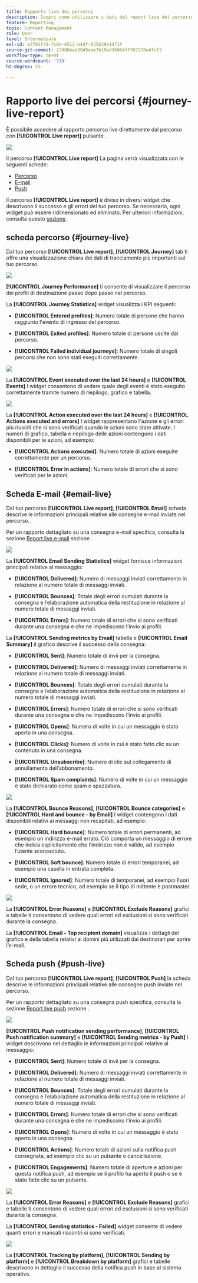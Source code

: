 ```yaml
---
title: Rapporto live dei percorsi
description: Scopri come utilizzare i dati del report live del percorso
feature: Reporting
topic: Content Management
role: User
level: Intermediate
exl-id: e3781f79-7c8d-4512-b44f-835639b1471f
source-git-commit: 2398bbad3949eae7b19ad36064ff767278e4fcf2
workflow-type: tm+mt
source-wordcount: '719'
ht-degree: 1%

---
```


# Rapporto live dei percorsi {#journey-live-report}

È possibile accedere al rapporto percorso live direttamente dal percorso con **[!UICONTROL Live report]** pulsante .

![](assets/report_1.png)

Il percorso **[!UICONTROL Live report]** La pagina verrà visualizzata con le seguenti schede:

* [Percorso](#journey-live)
* [E-mail](#email-live)
* [Push](#push-live)

Il percorso **[!UICONTROL Live report]** è diviso in diversi widget che descrivono il successo e gli errori del tuo percorso. Se necessario, ogni widget può essere ridimensionato ed eliminato. Per ulteriori informazioni, consulta questo [sezione](live-report.md#modify-dashboard).

## scheda percorso {#journey-live}

Dal tuo percorso **[!UICONTROL Live report]**, **[!UICONTROL Journey]** tab ti offre una visualizzazione chiara dei dati di tracciamento più importanti sul tuo percorso.

![](assets/report_journey_2.png)

**[!UICONTROL Journey Performance]** ti consente di visualizzare il percorso dei profili di destinazione passo dopo passo nel percorso.

La **[!UICONTROL Journey Statistics]** widget visualizza i KPI seguenti:

* **[!UICONTROL Entered profiles]**: Numero totale di persone che hanno raggiunto l&#39;evento di ingresso del percorso.

* **[!UICONTROL Exited profiles]**: Numero totale di persone uscite dal percorso.

* **[!UICONTROL Failed individual journeys]**: Numero totale di singoli percorsi che non sono stati eseguiti correttamente.

![](assets/report_journey_3.png)

La **[!UICONTROL Event executed over the last 24 hours]** e **[!UICONTROL Events]** I widget consentono di vedere quale degli eventi è stato eseguito correttamente tramite numero di riepilogo, grafico e tabella.

![](assets/report_journey_4.png)

La **[!UICONTROL Action executed over the last 24 hours]** e **[!UICONTROL Actions executed and errors]** I widget rappresentano l&#39;azione e gli errori più riusciti che si sono verificati quando le azioni sono state attivate. I numeri di grafico, tabella e riepilogo delle azioni contengono i dati disponibili per le azioni, ad esempio:

* **[!UICONTROL Actions executed]**: Numero totale di azioni eseguite correttamente per un percorso.

* **[!UICONTROL Error in actions]**: Numero totale di errori che si sono verificati per le azioni.

<!--
![](assets/live_report_7.png)

>[!NOTE]
>
>The Offers widgets and metrics are only available if a decision was inserted in an email. For more information on Decision Management, refer to this [page](../offers/get-started/starting-offer-decisioning.md).

The **[!UICONTROL Offers statistic]** and **[!UICONTROL Offers statistics]** over time widgets measure your offer's success and impact on your targeted audience. It detail the main information relative to your message with KPIs:

* **[!UICONTROL Offer sent]**: Total number of sends for the offer.

* **[!UICONTROL Offer impression]**: Number of times the offer was opened in a delivery.

* **[!UICONTROL Offer clicks]**: Number of times an offer was clicked on in a delivery.
-->

## Scheda E-mail {#email-live}

Dal tuo percorso **[!UICONTROL Live report]**, **[!UICONTROL Email]** scheda descrive le informazioni principali relative alle consegne e-mail inviate nel percorso.

Per un rapporto dettagliato su una consegna e-mail specifica, consulta la sezione [Report live e-mail](email-live-report.md) sezione .

![](assets/report_email_1.png)

La **[!UICONTROL Email Sending Statistics]** widget fornisce informazioni principali relative al messaggio:

* **[!UICONTROL Delivered]**: Numero di messaggi inviati correttamente in relazione al numero totale di messaggi inviati.

* **[!UICONTROL Bounces]**: Totale degli errori cumulati durante la consegna e l’elaborazione automatica della restituzione in relazione al numero totale di messaggi inviati.

* **[!UICONTROL Errors]**: Numero totale di errori che si sono verificati durante una consegna e che ne impediscono l’invio ai profili.

La **[!UICONTROL Sending metrics by Email]** tabella e **[!UICONTROL Email Summary]** il grafico descrive il successo della consegna:

* **[!UICONTROL Sent]**: Numero totale di invii per la consegna.

* **[!UICONTROL Delivered]**: Numero di messaggi inviati correttamente in relazione al numero totale di messaggi inviati.

* **[!UICONTROL Bounces]**: Totale degli errori cumulati durante la consegna e l’elaborazione automatica della restituzione in relazione al numero totale di messaggi inviati.

* **[!UICONTROL Errors]**: Numero totale di errori che si sono verificati durante una consegna e che ne impediscono l’invio ai profili.

* **[!UICONTROL Opens]**: Numero di volte in cui un messaggio è stato aperto in una consegna.

* **[!UICONTROL Clicks]**: Numero di volte in cui è stato fatto clic su un contenuto in una consegna.

* **[!UICONTROL Unsubscribe]**: Numero di clic sul collegamento di annullamento dell’abbonamento.

* **[!UICONTROL Spam complaints]**: Numero di volte in cui un messaggio è stato dichiarato come spam o spazzatura.

![](assets/report_email_2.png)

La **[!UICONTROL Bounce Reasons]**, **[!UICONTROL Bounce categories]** e **[!UICONTROL Hard and bounce - by Email]** I widget contengono i dati disponibili relativi ai messaggi non recapitati, ad esempio:

* **[!UICONTROL Hard bounce]**: Numero totale di errori permanenti, ad esempio un indirizzo e-mail errato. Ciò comporta un messaggio di errore che indica esplicitamente che l’indirizzo non è valido, ad esempio l’utente sconosciuto.

* **[!UICONTROL Soft bounce]**: Numero totale di errori temporanei, ad esempio una casella in entrata completa.

* **[!UICONTROL Ignored]**: Numero totale di temporanei, ad esempio Fuori sede, o un errore tecnico, ad esempio se il tipo di mittente è postmaster.

![](assets/report_email_3.png)

La **[!UICONTROL Error Reasons]** e **[!UICONTROL Exclude Reasons]** grafici e tabelle ti consentono di vedere quali errori ed esclusioni si sono verificati durante la consegna.

La **[!UICONTROL Email - Top recipient domain]** visualizza i dettagli del grafico e della tabella relativi ai domini più utilizzati dai destinatari per aprire l’e-mail.

## Scheda push {#push-live}

Dal tuo percorso **[!UICONTROL Live report]**, **[!UICONTROL Push]** la scheda descrive le informazioni principali relative alle consegne push inviate nel percorso.

Per un rapporto dettagliato su una consegna push specifica, consulta la sezione [Report live push](push-live-report.md) sezione .

![](assets/report_push_1.png)

**[!UICONTROL Push notification sending performance]**, **[!UICONTROL Push notification summary]** e **[!UICONTROL Sending metrics - by Push]** i widget descrivono nel dettaglio le informazioni principali relative al messaggio:

* **[!UICONTROL Sent]**: Numero totale di invii per la consegna.

* **[!UICONTROL Delivered]**: Numero di messaggi inviati correttamente in relazione al numero totale di messaggi inviati.

* **[!UICONTROL Bounces]**: Totale degli errori cumulati durante la consegna e l’elaborazione automatica della restituzione in relazione al numero totale di messaggi inviati.

* **[!UICONTROL Errors]**: Numero totale di errori che si sono verificati durante una consegna e che ne impediscono l’invio ai profili.

* **[!UICONTROL Opens]**: Numero di volte in cui un messaggio è stato aperto in una consegna.

* **[!UICONTROL Actions]**: Numero totale di azioni sulla notifica push consegnata, ad esempio clic su un pulsante o cancellazione.

* **[!UICONTROL Engagements]**: Numero totale di aperture e azioni per questa notifica push, ad esempio se il profilo ha aperto il push o se è stato fatto clic su un pulsante.

![](assets/report_push_3.png)

La **[!UICONTROL Error Reasons]** e **[!UICONTROL Exclude Reasons]** grafici e tabelle ti consentono di vedere quali errori ed esclusioni si sono verificati durante la consegna.

La **[!UICONTROL Sending statistics - Failed]** widget consente di vedere quanti errori e mancati riscontri si sono verificati.

![](assets/report_push_2.png)

La **[!UICONTROL Tracking by platform]**, **[!UICONTROL Sending by platform]** e **[!UICONTROL Breakdown by platform]** grafici e tabelle descrivono in dettaglio il successo della notifica push in base al sistema operativo.
